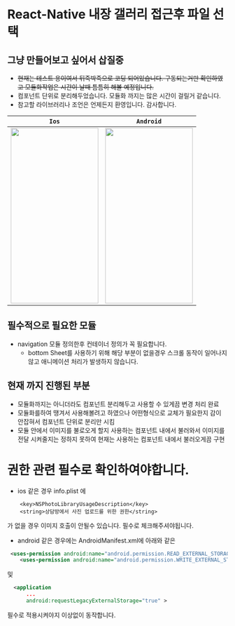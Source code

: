 # React-Native 내장 갤러리 접근후 파일 선택

## 그냥 만들어보고 싶어서 삽질중

- ~~현재는 테스트 용이여서 뒤죽박죽으로 코딩 되어있습니다. 구동되는거만 확인하였고 모듈화작업은 시간이 날때 틈틈히 해볼 예정입니다.~~
- 컴포넌트 단위로 분리해두었습니다. 모듈화 까지는 많은 시간이 걸릴거 같습니다.
- 참고할 라이브러리나 조언은 언제든지 환영입니다. 감사합니다.
<center>

|                                  `Ios`                                   |                                  `Android`                                   |
| :----------------------------------------------------------------------: | :--------------------------------------------------------------------------: |
| <img src="./src/assets/images/photo_ios.gif"  width="200" height="400"/> | <img src="./src/assets/images/photo_android.gif"  width="200" height="400"/> |

</center>

## 필수적으로 필요한 모듈

- navigation 모듈 정의한후 컨테이너 정의가 꼭 필요합니다.
  - bottom Sheet를 사용하기 위해 해당 부분이 없을경우 스크롤 동작이 일어나지않고 애니메이션 처리가 발생하지 않습니다.

## 현재 까지 진행된 부분

- 모듈화까지는 아니더라도 컴포넌트 분리해두고 사용할 수 있게끔 변경 처리 완료
- 모듈화를하여 땡겨서 사용해볼려고 하였으나 어떤형식으로 교체가 필요한지 감이 안잡혀서 컴포넌트 단위로 분리만 시킴
- 모듈 안에서 이미지를 불로오게 할지 사용하는 컴포넌트 내에서 불러와서 이미지를 전달 시켜줄지는 정하지 못하여 현재는 사용하는 컴포넌트 내에서 불러오게끔 구현

# 권한 관련 필수로 확인하여야합니다.

- ios 같은 경우 info.plist 에

```plist
	<key>NSPhotoLibraryUsageDescription</key>
	<string>상담방에서 사진 업로드를 위한 권한</string>
```

가 없을 경우 이미지 호출이 안될수 있습니다. 필수로 체크해주셔야됩니다.

- android 같은 경우에는 AndroidManifest.xml에 아래와 같은

```xml
 <uses-permission android:name="android.permission.READ_EXTERNAL_STORAGE"/>
    <uses-permission android:name="android.permission.WRITE_EXTERNAL_STORAGE"/>

```

및

```xml
  <application
      ...
      android:requestLegacyExternalStorage="true" >
```

필수로 적용시켜야지 이상없이 동작합니다.
